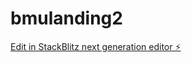 # bmulanding2

[Edit in StackBlitz next generation editor ⚡️](https://stackblitz.com/~/github.com/mgsturdy/bmulanding2)